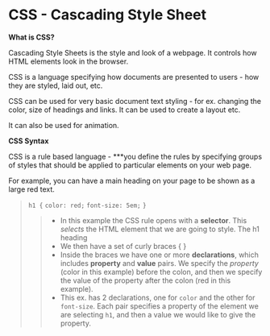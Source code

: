 # CSS - Cascading Style Sheet

**What is CSS?** 

Cascading Style Sheets is the style and look of a webpage. It controls how HTML elements look in the browser.

CSS is a language specifying how documents are presented to users - how they are styled, laid out, etc.

CSS can be used for very basic document text styling - for ex. changing the color, size of headings and links. It can be used to create a layout etc. 

It can also be used for animation.

**CSS Syntax**

CSS is a rule based language - ***you define the rules by specifying groups of styles that should be applied to particular elements on your web page. 

For example, you can have a main heading on your page to be shown as a large red text. 
>
> `h1 {`
>    `color: red;`
> `font-size: 5em;`
>`}`
>
>>* In this example the CSS rule opens with a **selector**. This *selects* the HTML element that we are going to style. The h1 heading
>>* We then have a set of curly braces { }
>>* Inside the braces we have one or more **declarations**, which includes **property** and **value** pairs. We specify the *property* (color in this example) before the colon, and then we specify the value of the property after the colon (red in this example).
>>* This ex. has 2 declarations, one for `color` and the other for `font-size`. Each pair specifies a property of the element we are selecting `h1`, and then a value we would like to give the property. 

